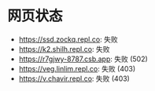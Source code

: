# 网页状态
- https://ssd.zockq.repl.co: 失败
- https://k2.shilh.repl.co: 失败
- https://r7gjwy-8787.csb.app: 失败 (502)
- https://veg.linlim.repl.co: 失败 (403)
- https://v.chavir.repl.co: 失败 (403)

